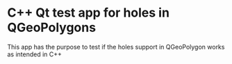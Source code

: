 # C++ Qt test app for holes in QGeoPolygons

This app has the purpose to test if the holes support in QGeoPolygon works as intended in C++
